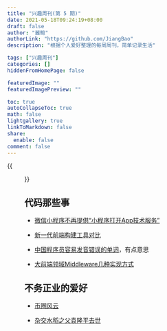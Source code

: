 ```yaml
---
title: "兴趣周刊(第 5 期)"
date: 2021-05-18T09:24:19+08:00
draft: false
author: "酱鲍"
authorLink: "https://github.com/JiangBao"
description: "根据个人爱好整理的每周周刊，简单记录生活"

tags: ["兴趣周刊"]
categories: []
hiddenFromHomePage: false

featuredImage: ""
featuredImagePreview: ""

toc: true
autoCollapseToc: true
math: false
lightgallery: true
linkToMarkdown: false
share:
  enable: false
comment: false
---
```

{{<figure src="https://jiangbao-1258001083.cos.ap-shanghai.myqcloud.com/2021msi.jpeg" title="2021 MSI rng夺冠之夜">}}
<!--more-->

## 代码那些事
* [微信小程序不再提供“小程序打开App技术服务”](https://developers.weixin.qq.com/community/develop/doc/000c04d94c0588744a2cf4d9c5bc09)

* [新一代前端构建工具对比](https://css-tricks.com/comparing-the-new-generation-of-build-tools/)

* [中国程序员容易发音错误的单词](https://github.com/shimohq/chinese-programmer-wrong-pronunciation)，有点意思

* [大前端领域Middleware几种实现方式](https://mp.weixin.qq.com/s?__biz=MjM5MTA1MjAxMQ==&mid=2651245858&idx=1&sn=067a886532065bd328c32385199e6efc)

## 不务正业的爱好

* [币圈风云](https://36kr.com/p/1231031442608769)

* [杂交水稻之父袁隆平去世](https://www.thepaper.cn/newsDetail_forward_106521)
